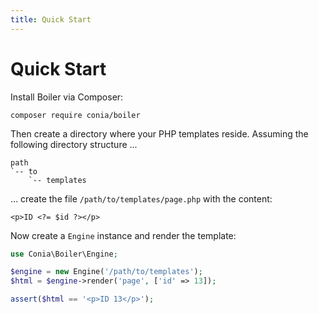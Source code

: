 ```yaml
---
title: Quick Start
---
```

Quick Start
===========

Install Boiler via Composer:

```shell
composer require conia/boiler
```

Then create a directory where your PHP templates reside. 
Assuming the following directory structure ...

```text
path
`-- to
    `-- templates
```

... create the file `/path/to/templates/page.php` with the content:
    
    <p>ID <?= $id ?></p>

Now create a `Engine` instance and render the template:

```php
use Conia\Boiler\Engine;

$engine = new Engine('/path/to/templates');
$html = $engine->render('page', ['id' => 13]);

assert($html == '<p>ID 13</p>');
```

